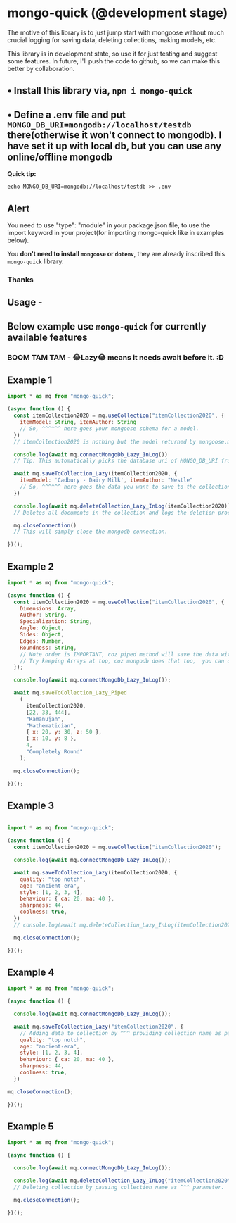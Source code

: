 # mongo-quick (@development stage)

The motive of this library is to just jump start with mongoose without much crucial  logging for saving data, deleting collections, making models, etc.

This library is in development state, so use it for just testing and suggest some features. In future, I'll push the code to github, so we can make this better by collaboration.

## • Install this library via, `npm i mongo-quick`

## • Define a .env file and put `MONGO_DB_URI=mongodb://localhost/testdb` there(otherwise it won't connect to mongodb). I have set it up with local db, but you can use any online/offline mongodb

**Quick tip:**

```echo MONGO_DB_URI=mongodb://localhost/testdb >> .env```

## Alert

You  need to use "type": "module" in your package.json file, to use the import keyword in your project(for importing mongo-quick like in examples below).

You **don't need to install `mongoose` or `dotenv`**, they are already inscribed this `mongo-quick` library.

### Thanks

## Usage -

## Below example use `mongo-quick` for currently available features

### BOOM TAM TAM - 😂Lazy😂 means it needs await before it. :D

## Example 1

```js
import * as mq from "mongo-quick";

(async function () {
  const itemCollection2020 = mq.useCollection("itemCollection2020", {
    itemModel: String, itemAuthor: String
    // So, ^^^^^^ here goes your mongoose schema for a model.
  })
  // itemCollection2020 is nothing but the model returned by mongoose.model() method.

  console.log(await mq.connectMongoDb_Lazy_InLog())
  // Tip: This automatically picks the database uri of MONGO_DB_URI from .env file.

  await mq.saveToCollection_Lazy(itemCollection2020, {
    itemModel: 'Cadbury - Dairy Milk', itemAuthor: "Nestle"
    // So, ^^^^^^ here goes the data you want to save to the collection in mongodb.
  })

  console.log(await mq.deleteCollection_Lazy_InLog(itemCollection2020))
  // Deletes all documents in the collection and logs the deletion process info after that.

  mq.closeConnection()
  // This will simply close the mongodb connection.

})();
```

## Example 2

```js
import * as mq from "mongo-quick";

(async function () {
  const itemCollection2020 = mq.useCollection("itemCollection2020", {
    Dimensions: Array,
    Author: String,
    Specialization: String,
    Angle: Object,
    Sides: Object,
    Edges: Number,
    Roundness: String,
    // Note order is IMPORTANT, coz piped method will save the data with same order of the keys of the schema. :)
    // Try keeping Arrays at top, coz mongodb does that too,  you can obviously ignore this tip though.
  });

  console.log(await mq.connectMongoDb_Lazy_InLog());

  await mq.saveToCollection_Lazy_Piped
    (
      itemCollection2020,
      [22, 33, 444],
      "Ramanujan",
      "Mathematician",
      { x: 20, y: 30, z: 50 },
      { x: 10, y: 8 },
      4,
      "Completely Round"
    );

  mq.closeConnection();

})();
```

## Example 3

```js

import * as mq from "mongo-quick";

(async function () {
  const itemCollection2020 = mq.useCollection("itemCollection2020");

  console.log(await mq.connectMongoDb_Lazy_InLog());

  await mq.saveToCollection_Lazy(itemCollection2020, {
    quality: "top notch",
    age: "ancient-era",
    style: [1, 2, 3, 4],
    behaviour: { ca: 20, ma: 40 },
    sharpness: 44,
    coolness: true,
  })
  // console.log(await mq.deleteCollection_Lazy_InLog(itemCollection2020))

  mq.closeConnection();

})();

```

## Example 4

```js
import * as mq from "mongo-quick";

(async function () {

  console.log(await mq.connectMongoDb_Lazy_InLog());

  await mq.saveToCollection_Lazy("itemCollection2020", {
    // Adding data to collection by ^^^ providing collection name as parameter.
    quality: "top notch",
    age: "ancient-era",
    style: [1, 2, 3, 4],
    behaviour: { ca: 20, ma: 40 },
    sharpness: 44,
    coolness: true,
  })

mq.closeConnection();

})();

```

## Example 5

```js
import * as mq from "mongo-quick";

(async function () {

  console.log(await mq.connectMongoDb_Lazy_InLog());

  console.log(await mq.deleteCollection_Lazy_InLog("itemCollection2020"))
  // Deleting collection by passing collection name as ^^^ parameter.

  mq.closeConnection();

})();

```
